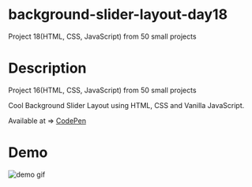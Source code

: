 # background-slider-layout-day18
Project 18(HTML, CSS, JavaScript) from 50 small projects


# Description 

Project 16(HTML, CSS, JavaScript) from 50 small projects

Cool Background Slider Layout using HTML, CSS and Vanilla JavaScript. 

Available at => [CodePen](https://codepen.io/geritooo123/full/gOwZvvO)

# Demo

![demo gif](./example.gif)
